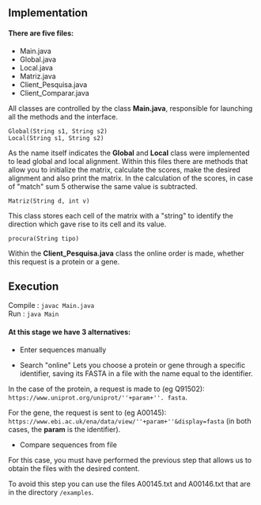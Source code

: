 ## Implementation

#### There are five files:
* Main.java
* Global.java
* Local.java
* Matriz.java
* Client_Pesquisa.java
* Client_Comparar.java

All classes are controlled by the class **Main.java**, responsible for launching all the methods and the interface.

```
Global(String s1, String s2)
Local(String s1, String s2)
```
As the name itself indicates the **Global** and **Local** class were implemented to lead global and local alignment.
Within this files there are methods that allow you to initialize the matrix, calculate the scores, make the desired alignment and also print the matrix. In the calculation of the scores, in case of "match" sum 5 otherwise the same value is subtracted.

```
Matriz(String d, int v)
```
This class stores each cell of the matrix with a "string" to identify the direction which gave rise to its cell and its value.

```
procura(String tipo)
```
Within the **Client_Pesquisa.java** class the online order is made, whether this request is a protein or a gene.


## Execution

Compile : `javac Main.java`<br />
Run     : `java Main`

#### At this stage we have 3 alternatives:

* Enter sequences manually

* Search "online"
Lets you choose a protein or gene through a specific identifier, saving its FASTA in a file with the name equal to the identifier.

In the case of the protein, a request is made to (eg Q91502): `https://www.uniprot.org/uniprot/''+param+''. fasta`.

For the gene, the request is sent to (eg A00145): `https://www.ebi.ac.uk/ena/data/view/''+param+''&display=fasta`
(in both cases, the **param** is the identifier).

* Compare sequences from file

For this case, you must have performed the previous step that allows us to obtain the files with the desired content.

To avoid this step you can use the files A00145.txt and A00146.txt that are in the directory `/examples`.
